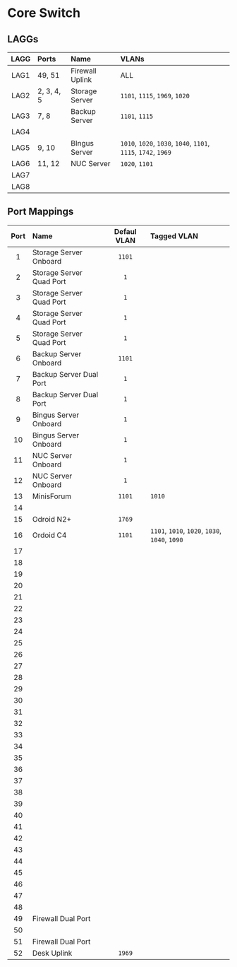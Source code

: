 # Core Switch

## LAGGs

| LAGG  | Ports      | Name            | VLANs                                                          |
| :---: | :--------- | :-------------- | :------------------------------------------------------------- |
| LAG1  | 49, 51     | Firewall Uplink | ALL                                                            |
| LAG2  | 2, 3, 4, 5 | Storage Server  | `1101`, `1115`, `1969`, `1020`                                 |
| LAG3  | 7, 8       | Backup Server   | `1101`, `1115`                                                 |
| LAG4  |            |                 |                                                                |
| LAG5  | 9, 10      | BIngus Server   | `1010`, `1020`, `1030`, `1040`, `1101`, `1115`, `1742`, `1969` |
| LAG6  | 11, 12     | NUC Server      | `1020`, `1101`                                                 |
| LAG7  |            |                 |                                                                |
| LAG8  |            |                 |                                                                |

## Port Mappings

| Port  | Name                     | Defaul VLAN | Tagged VLAN                                    |
| :---: | :----------------------- | :---------: | :--------------------------------------------- |
|   1   | Storage Server Onboard   |   `1101`    |                                                |
|   2   | Storage Server Quad Port |     `1`     |                                                |
|   3   | Storage Server Quad Port |     `1`     |                                                |
|   4   | Storage Server Quad Port |     `1`     |                                                |
|   5   | Storage Server Quad Port |     `1`     |                                                |
|   6   | Backup Server Onboard    |   `1101`    |                                                |
|   7   | Backup Server Dual Port  |     `1`     |                                                |
|   8   | Backup Server Dual Port  |     `1`     |                                                |
|   9   | Bingus Server Onboard    |     `1`     |                                                |
|  10   | Bingus Server Onboard    |     `1`     |                                                |
|  11   | NUC Server Onboard       |     `1`     |                                                |
|  12   | NUC Server Onboard       |     `1`     |                                                |
|  13   | MinisForum               |   `1101`    | `1010`                                         |
|  14   |                          |             |                                                |
|  15   | Odroid N2+               |   `1769`    |                                                |
|  16   | Ordoid C4                |   `1101`    | `1101`, `1010`, `1020`, `1030`, `1040`, `1090` |
|  17   |                          |             |                                                |
|  18   |                          |             |                                                |
|  19   |                          |             |                                                |
|  20   |                          |             |                                                |
|  21   |                          |             |                                                |
|  22   |                          |             |                                                |
|  23   |                          |             |                                                |
|  24   |                          |             |                                                |
|  25   |                          |             |                                                |
|  26   |                          |             |                                                |
|  27   |                          |             |                                                |
|  28   |                          |             |                                                |
|  29   |                          |             |                                                |
|  30   |                          |             |                                                |
|  31   |                          |             |                                                |
|  32   |                          |             |                                                |
|  33   |                          |             |                                                |
|  34   |                          |             |                                                |
|  35   |                          |             |                                                |
|  36   |                          |             |                                                |
|  37   |                          |             |                                                |
|  38   |                          |             |                                                |
|  39   |                          |             |                                                |
|  40   |                          |             |                                                |
|  41   |                          |             |                                                |
|  42   |                          |             |                                                |
|  43   |                          |             |                                                |
|  44   |                          |             |                                                |
|  45   |                          |             |                                                |
|  46   |                          |             |                                                |
|  47   |                          |             |                                                |
|  48   |                          |             |                                                |
|  49   | Firewall Dual Port       |             |                                                |
|  50   |                          |             |                                                |
|  51   | Firewall Dual Port       |             |                                                |
|  52   | Desk Uplink              |   `1969`    |                                                |
